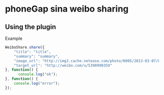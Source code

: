 # phoneGap sina weibo sharing

## Using the plugin

Example
```javascript
WeiboShare.share({
    "title": "title",
    "summary": "summary",
    "image_url": "http://img3.cache.netease.com/photo/0005/2013-03-07/8PBKS8G400BV0005.jpg",
    "target_url": "http://weibo.com/u/5398990359"
}, function() {
      console.log("ok");
}, function() {
    console.log("error");
});
```